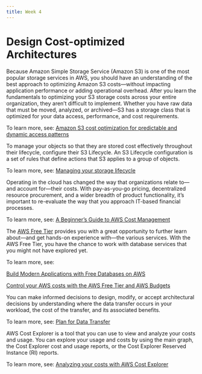 ```yaml
---
title: Week 4
---
```


# Design Cost-optimized Architectures

Because Amazon Simple Storage Service (Amazon S3) is one of the most popular storage services in AWS, you should have an understanding of the best approach to optimizing Amazon S3 costs—without impacting application performance or adding operational overhead. After you learn the fundamentals to optimizing your S3 storage costs across your entire organization, they aren’t difficult to implement. Whether you have raw data that must be moved, analyzed, or archived—S3 has a storage class that is optimized for your data access, performance, and cost requirements.

To learn more, see: [Amazon S3 cost optimization for predictable and dynamic access patterns](https://aws.amazon.com/blogs/storage/amazon-s3-cost-optimization-for-predictable-and-dynamic-access-patterns/)

To manage your objects so that they are stored cost effectively throughout their lifecycle, configure their S3 Lifecycle. An S3 Lifecycle configuration is a set of rules that define actions that S3 applies to a group of objects.

To learn more, see: [Managing your storage lifecycle](https://docs.aws.amazon.com/AmazonS3/latest/userguide/object-lifecycle-mgmt.html)

Operating in the cloud has changed the way that organizations relate to—and account for—their costs. With pay-as-you-go pricing, decentralized resource procurement, and a wider breadth of product functionality, it’s important to re-evaluate the way that you approach IT-based financial processes.

To learn more, see: [A Beginner’s Guide to AWS Cost Management](https://aws.amazon.com/blogs/aws-cloud-financial-management/beginners-guide-to-aws-cost-management/)

The [AWS Free Tier](https://aws.amazon.com/free/) provides you with a great opportunity to further learn about—and get hands-on experience with—the various services. With the AWS Free Tier, you have the chance to work with database services that you might not have explored yet. 

To learn more, see:

[Build Modern Applications with Free Databases on AWS](https://aws.amazon.com/free/database/)

[Control your AWS costs with the AWS Free Tier and AWS Budgets](https://aws.amazon.com/getting-started/hands-on/control-your-costs-free-tier-budgets/)

You can make informed decisions to design, modify, or accept architectural decisions by understanding where the data transfer occurs in your workload, the cost of the transfer, and its associated benefits.

To learn more, see: [Plan for Data Transfer](https://docs.aws.amazon.com/wellarchitected/latest/cost-optimization-pillar/plan-for-data-transfer.html)

AWS Cost Explorer is a tool that you can use to view and analyze your costs and usage. You can explore your usage and costs by using the main graph, the Cost Explorer cost and usage reports, or the Cost Explorer Reserved Instance (RI) reports.

To learn more, see:  [Analyzing your costs with AWS Cost Explorer](https://docs.aws.amazon.com/cost-management/latest/userguide/ce-what-is.html)
